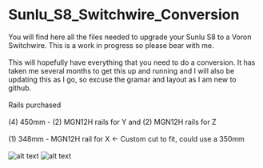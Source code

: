 # Sunlu_S8_Switchwire_Conversion

You will find here all the files needed to upgrade your Sunlu S8 to a Voron Switchwire. This is a work in progress so please bear with me. <br />
<br />
This will hopefully have everything that you need to do a conversion. It has taken me several months to get this up and running and I will also be updating this as I go, so excuse the gramar and layout as I am new to github.  <br />
 <br />
Rails purchased <br />
<br />
(4) 450mm - (2) MGN12H rails for Y and (2) MGN12H rails for Z <br />
<br />
(1) 348mm - MGN12H rail for X <- Custom cut to fit, could use a 350mm <br />
<br />
![alt text](https://github.com/falkien/Sunlu_S8_Switchwire_Conversion/blob/main/Pics/PXL_20240111_071527569.jpg)
![alt text](https://github.com/falkien/Sunlu_S8_Switchwire_Conversion/blob/main/Pics/PXL_20231214_011142864.jpg)
